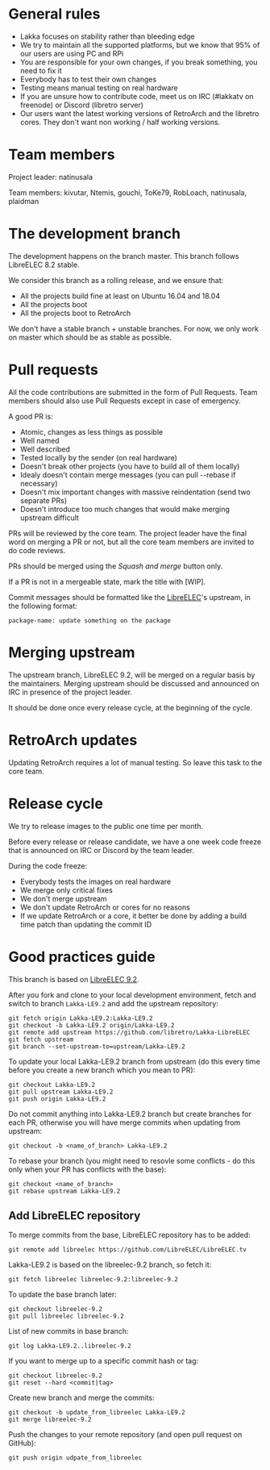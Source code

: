 # General rules

 * Lakka focuses on stability rather than bleeding edge
 * We try to maintain all the supported platforms, but we know that 95% of our users are using PC and RPi
 * You are responsible for your own changes, if you break something, you need to fix it
 * Everybody has to test their own changes
 * Testing means manual testing on real hardware
 * If you are unsure how to contribute code, meet us on IRC (#lakkatv on freenode) or Discord (libretro server)
 * Our users want the latest working versions of RetroArch and the libretro cores. They don't want non working / half working versions.

# Team members

Project leader: natinusala

Team members: kivutar, Ntemis, gouchi, ToKe79, RobLoach, natinusala, plaidman

# The development branch

The development happens on the branch master. This branch follows LibreELEC 8.2 stable.

We consider this branch as a rolling release, and we ensure that:

 * All the projects build fine at least on Ubuntu 16.04 and 18.04
 * All the projects boot
 * All the projects boot to RetroArch

We don't have a stable branch + unstable branches. For now, we only work on master which should be as stable as possible.
 
# Pull requests

All the code contributions are submitted in the form of Pull Requests. Team members should also use Pull Requests except in case of emergency.

A good PR is:

 * Atomic, changes as less things as possible
 * Well named
 * Well described
 * Tested locally by the sender (on real hardware)
 * Doesn't break other projects (you have to build all of them locally)
 * Idealy doesn't contain merge messages (you can pull --rebase if necessary)
 * Doesn't mix important changes with massive reindentation (send two separate PRs)
 * Doesn't introduce too much changes that would make merging upstream difficult

PRs will be reviewed by the core team. The project leader have the final word on merging a PR or not, but all the core team members are invited to do code reviews.

PRs should be merged using the *Squash and merge* button only.

If a PR is not in a mergeable state, mark the title with [WIP].

Commit messages should be formatted like the [LibreELEC](https://github.com/LibreELEC/LibreELEC.tv)'s upstream, in the following format:
```
package-name: update something on the package
```

# Merging upstream

The upstream branch, LibreELEC 9.2, will be merged on a regular basis by the maintainers. Merging upstream should be discussed and announced on IRC in presence of the project leader.

It should be done once every release cycle, at the beginning of the cycle.

# RetroArch updates

Updating RetroArch requires a lot of manual testing. So leave this task to the core team.

# Release cycle

We try to release images to the public one time per month.

Before every release or release candidate, we have a one week code freeze that is announced on IRC or Discord by the team leader.

During the code freeze:

 * Everybody tests the images on real hardware
 * We merge only critical fixes
 * We don't merge upstream
 * We don't update RetroArch or cores for no reasons
 * If we update RetroArch or a core, it better be done by adding a build time patch than updating the commit ID

# Good practices guide

This branch is based on [LibreELEC 9.2](https://github.com/LibreELEC/LibreELEC.tv/tree/libreelec-9.2).

After you fork and clone to your local development environment, fetch and switch to branch `Lakka-LE9.2` and add the upstream repository:

```
git fetch origin Lakka-LE9.2:Lakka-LE9.2
git checkout -b Lakka-LE9.2 origin/Lakka-LE9.2
git remote add upstream https://github.com/libretro/Lakka-LibreELEC
git fetch upstream
git branch --set-upstream-to=upstream/Lakka-LE9.2
```

To update your local Lakka-LE9.2 branch from upstream (do this every time before you create a new branch which you mean to PR):
```
git checkout Lakka-LE9.2
git pull upstream Lakka-LE9.2
git push origin Lakka-LE9.2
```

Do not commit anything into Lakka-LE9.2 branch but create branches for each PR, otherwise you will have merge commits when updating from upstream:
```
git checkout -b <name_of_branch> Lakka-LE9.2
```

To rebase your branch (you might need to resovle some conflicts - do this only when your PR has conflicts with the base):
```
git checkout <name_of_branch>
git rebase upstream Lakka-LE9.2
```

## Add LibreELEC repository
To merge commits from the base, LibreELEC repository has to be added:
```
git remote add libreelec https://github.com/LibreELEC/LibreELEC.tv
```

Lakka-LE9.2 is based on the libreelec-9.2 branch, so fetch it:
```
git fetch libreelec libreelec-9.2:libreelec-9.2
```

To update the base branch later:
```
git checkout libreelec-9.2
git pull libreelec libreelec-9.2
```

List of new commits in base branch:
```
git log Lakka-LE9.2..libreelec-9.2
```

If you want to merge up to a specific commit hash or tag:
```
git checkout libreelec-9.2
git reset --hard <commit|tag>
```

Create new branch and merge the commits:
```
git checkout -b update_from_libreelec Lakka-LE9.2
git merge libreelec-9.2
```

Push the changes to your remote repository (and open pull request on GitHub):
```
git push origin udpate_from_libreelec
```

